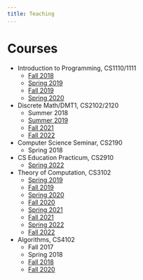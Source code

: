 ```yaml
---
title: Teaching
...
```



# Courses

- Introduction to Programming, CS1110/1111
  - [Fall 2018](https://web.archive.org/web/20181228034426/cs1110.cs.virginia.edu/)
  - [Spring 2019](https://web.archive.org/web/20190630132843/cs1110.cs.virginia.edu/)
  - [Fall 2019](https://web.archive.org/web/20191229074605/cs1110.cs.virginia.edu/)
  - [Spring 2020](https://web.archive.org/web/20200508225517/cs1110.cs.virginia.edu/)
- Discrete Math/DMT1, CS2102/2120
  - Summer 2018
  - [Summer 2019](https://www.cs.virginia.edu/~njb2b/cs2102/)
  - [Fall 2021](http://www.cs.virginia.edu/~njb2b/cs2120/f2021/)
  - [Fall 2022](http://www.cs.virginia.edu/~njb2b/cs2120/f2022/)
- Computer Science Seminar, CS2190
  - Spring 2018
- CS Education Practicum, CS2910
  - [Spring 2022](https://www.cs.virginia.edu/~njb2b/cs2910/s2022/)
- Theory of Computation, CS3102
  - [Spring 2019](http://www.cs.virginia.edu/~njb2b/cs3102/s19/)
  - [Fall 2019](http://uvatoc.github.io/f19)
  - [Spring 2020](http://www.cs.virginia.edu/~njb2b/cstheory/s2020/)
  - [Fall 2020](http://uvatoc.github.io/f20)
  - [Spring 2021](http://www.cs.virginia.edu/~njb2b/cstheory/s2021/)
  - [Fall 2021](http://uvatoc.github.io)
  - [Spring 2022](http://www.cs.virginia.edu/~njb2b/cstheory/s2022/)
  - [Fall 2022](http://www.cs.virginia.edu/~njb2b/cstheory/f2022/)
- Algorithms, CS4102
  - Fall 2017
  - Spring 2018
  - [Fall 2018](http://www.cs.virginia.edu/~njb2b/cs4102/f18/)
  - [Fall 2020](http://www.cs.virginia.edu/~njb2b/cs4102/f20/)

